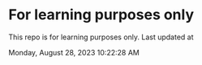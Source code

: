 # For learning purposes only
This repo is for learning purposes only.
Last updated at

Monday, August 28, 2023 10:22:28 AM

